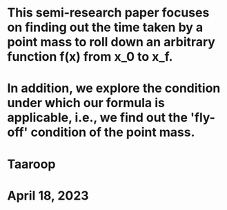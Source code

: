 # This semi-research paper focuses on finding out the time taken by a point mass to roll down an arbitrary function f(x) from x_0 to x_f.
# In addition, we explore the condition under which our formula is applicable, i.e., we find out the 'fly-off' condition of the point mass.
# Taaroop
# April 18, 2023
